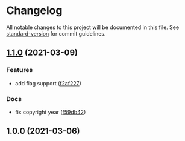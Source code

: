 # Changelog

All notable changes to this project will be documented in this file. See [standard-version](https://github.com/conventional-changelog/standard-version) for commit guidelines.

## [1.1.0](https://github.com/devtin/jest-parser/compare/v1.0.0...v1.1.0) (2021-03-09)


### Features

* add flag support ([f2af227](https://github.com/devtin/jest-parser/commit/f2af22734433a269d4ee831a50d89771da1ad705))


### Docs

* fix copyright year ([f59db42](https://github.com/devtin/jest-parser/commit/f59db4205b860d9f40bbd9ed1c5e87ca3b2db0c9))

## 1.0.0 (2021-03-06)
